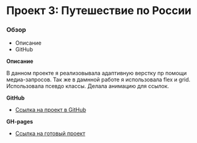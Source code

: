 # Проект 3: Путешествие по России

### Обзор
* Описание
* GitHub

**Описание**

В данном проекте я реализовывала адаптивную верстку пр помощи медиа-запросов.
Так же в дамнной работе я использовала flex и grid. Использовала псевдо классы. Делала анимацию для ссылок.

**GitHub**

* [Ссылка на проект в GitHub](https://github.com/nataliyarez/russian-travel)

**GH-pages**

* [Ссылка на готовый проект](https://nataliyarez.github.io/russian-travel/)

